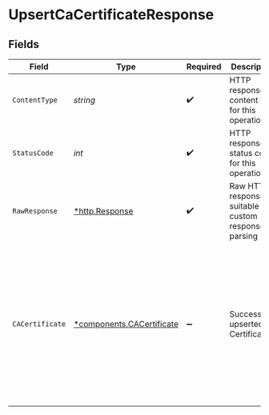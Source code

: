 # UpsertCaCertificateResponse


## Fields

| Field                                                                                                                                   | Type                                                                                                                                    | Required                                                                                                                                | Description                                                                                                                             | Example                                                                                                                                 |
| --------------------------------------------------------------------------------------------------------------------------------------- | --------------------------------------------------------------------------------------------------------------------------------------- | --------------------------------------------------------------------------------------------------------------------------------------- | --------------------------------------------------------------------------------------------------------------------------------------- | --------------------------------------------------------------------------------------------------------------------------------------- |
| `ContentType`                                                                                                                           | *string*                                                                                                                                | :heavy_check_mark:                                                                                                                      | HTTP response content type for this operation                                                                                           |                                                                                                                                         |
| `StatusCode`                                                                                                                            | *int*                                                                                                                                   | :heavy_check_mark:                                                                                                                      | HTTP response status code for this operation                                                                                            |                                                                                                                                         |
| `RawResponse`                                                                                                                           | [*http.Response](https://pkg.go.dev/net/http#Response)                                                                                  | :heavy_check_mark:                                                                                                                      | Raw HTTP response; suitable for custom response parsing                                                                                 |                                                                                                                                         |
| `CACertificate`                                                                                                                         | [*components.CACertificate](../../models/components/cacertificate.md)                                                                   | :heavy_minus_sign:                                                                                                                      | Successfully upserted CA Certificate                                                                                                    | {<br/>"cert": "-----BEGIN CERTIFICATE-----\ncertificate-content\n-----END CERTIFICATE-----",<br/>"id": "b2f34145-0343-41a4-9602-4c69dec2f260"<br/>} |